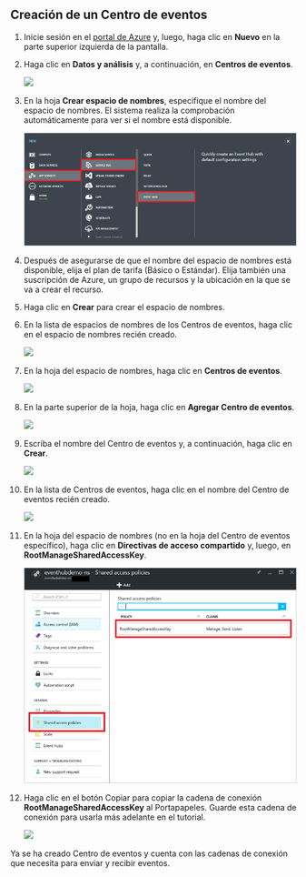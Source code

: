 ## Creación de un Centro de eventos

1. Inicie sesión en el [portal de Azure][] y, luego, haga clic en **Nuevo** en la parte superior izquierda de la pantalla.

2. Haga clic en **Datos y análisis** y, a continuación, en **Centros de eventos**.

	![][9]

3. En la hoja **Crear espacio de nombres**, especifique el nombre del espacio de nombres. El sistema realiza la comprobación automáticamente para ver si el nombre está disponible.

	![](./media/event-hubs-create-event-hub/create-event-hub1.png)

4. Después de asegurarse de que el nombre del espacio de nombres está disponible, elija el plan de tarifa (Básico o Estándar). Elija también una suscripción de Azure, un grupo de recursos y la ubicación en la que se va a crear el recurso.

2. Haga clic en **Crear** para crear el espacio de nombres.

6. En la lista de espacios de nombres de los Centros de eventos, haga clic en el espacio de nombres recién creado.

	![][2]

7. En la hoja del espacio de nombres, haga clic en **Centros de eventos**.

	![][3]

8. En la parte superior de la hoja, haga clic en **Agregar Centro de eventos**.

	![][4]

3. Escriba el nombre del Centro de eventos y, a continuación, haga clic en **Crear**.

	![][5]

4. En la lista de Centros de eventos, haga clic en el nombre del Centro de eventos recién creado.

	![][6]

5. En la hoja del espacio de nombres (no en la hoja del Centro de eventos específico), haga clic en **Directivas de acceso compartido** y, luego, en **RootManageSharedAccessKey**.

	![](./media/event-hubs-create-event-hub/create-event-hub7.png)

5. Haga clic en el botón Copiar para copiar la cadena de conexión **RootManageSharedAccessKey** al Portapapeles. Guarde esta cadena de conexión para usarla más adelante en el tutorial.

	![][8]

Ya se ha creado Centro de eventos y cuenta con las cadenas de conexión que necesita para enviar y recibir eventos.

[2]: ./media/event-hubs-create-event-hub/create-event-hub2.png
[3]: ./media/event-hubs-create-event-hub/create-event-hub3.png
[4]: ./media/event-hubs-create-event-hub/create-event-hub4.png
[5]: ./media/event-hubs-create-event-hub/create-event-hub5.png
[6]: ./media/event-hubs-create-event-hub/create-event-hub6.png
[8]: ./media/event-hubs-create-event-hub/create-event-hub8.png
[9]: ./media/event-hubs-create-event-hub/create-event-hub9.png

[portal de Azure]: https://portal.azure.com/

<!---HONumber=AcomDC_0914_2016-->